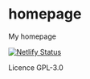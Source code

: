 # homepage
My homepage

[![Netlify Status](https://api.netlify.com/api/v1/badges/fbb7f2ef-2984-4573-8ff8-5ec6e201f7ef/deploy-status)](https://app.netlify.com/sites/zuygui/deploys)

Licence GPL-3.0
